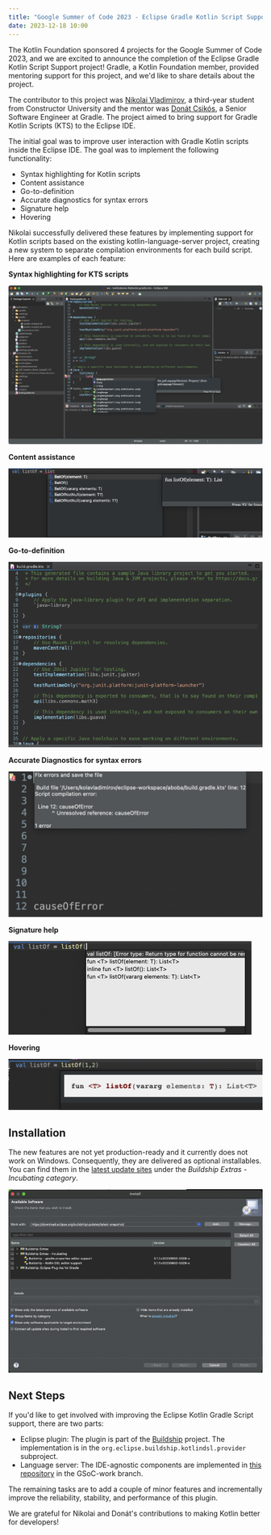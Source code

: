 ```yaml
---
title: "Google Summer of Code 2023 - Eclipse Gradle Kotlin Script Support"
date: 2023-12-18 10:00
---
```


The Kotlin Foundation sponsored 4 projects for the Google Summer of Code 2023, and we are excited to announce the completion of the Eclipse Gradle Kotlin Script Support project! Gradle, a Kotlin Foundation member, provided mentoring support for this project, and we'd like to share details about the project.

The contributor to this project was [Nikolai Vladimirov](https://www.linkedin.com/in/vladimir0v/), a third-year student from Constructor University and the mentor was [Donát Csikós](https://github.com/donat), a Senior Software Engineer at Gradle.  The project aimed to bring support for Gradle Kotlin Scripts (KTS) to the Eclipse IDE.

The initial goal was to improve user interaction with Gradle Kotlin scripts inside the Eclipse IDE. The goal was to implement the following functionality:

- Syntax highlighting for Kotlin scripts
- Content assistance
- Go-to-definition
- Accurate diagnostics for syntax errors
- Signature help
- Hovering

Nikolai successfully delivered these features by implementing support for Kotlin scripts based on the existing kotlin-language-server project, creating a new system to separate compilation environments for each build script.  Here are examples of each feature:

**Syntax highlighting for KTS scripts**

![Syntax highlighting for KTS scripts](image5.png)

**Content assistance**

![Content assistance](image1.png)

**Go-to-definition**

![Go-to-definition](image4.gif)

**Accurate Diagnostics for syntax errors**

![Accurate Diagnostics for syntax errors](image2.png)

**Signature help**

![Signature help](image7.png)

**Hovering**

![Hovering](image3.png)

## Installation

The new features are not yet production-ready and it currently does not work on Windows. Consequently, they are delivered as optional installables. You can find them in the [latest update sites](https://download.eclipse.org/buildship/updates/latest-snapshot/) under the *Buildship Extras - Incubating category*.

![Installation](image6.png)

## Next Steps

If you'd like to get involved with improving the Eclipse Kotlin Gradle Script support, there are two parts:

- Eclipse plugin: The plugin is part of the [Buildship](https://github.com/eclipse/buildship) project. The implementation is in the `org.eclipse.buildship.kotlindsl.provider` subproject.
- Language server: The IDE-agnostic components are implemented in [this repository](https://github.com/D0zee/language-server-for-KTS-scripts/tree/GSoC-work) in the GSoC-work branch.

The remaining tasks are to add a couple of minor features and incrementally improve the reliability, stability, and performance of this plugin.

We are grateful for Nikolai and Donát's contributions to making Kotlin better for developers!
